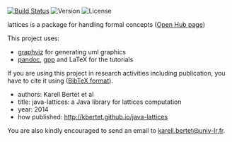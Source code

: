 [![Build Status](https://travis-ci.org/kbertet/java-lattices.png?branch=master)](https://travis-ci.org/kbertet/java-lattices) ![Version](http://img.shields.io/badge/version-2.0.0--SNAPSHOT-blue.svg) ![License](http://img.shields.io/badge/license-CeCILL--B-red.svg)

lattices is a package for handling formal concepts ([Open Hub page](https://www.openhub.net/p/java-lattices))

This project uses:

* [graphviz](http://www.graphviz.org/) for generating uml graphics
* [pandoc](http://johnmacfarlane.net/pandoc/), [gpp](http://en.nothingisreal.com/wiki/GPP/) and LaTeX for the tutorials

If you are using this project in research activities including publication, you have to cite it using ([BibTeX format](cite.bib)). 

* authors: Karell Bertet et al
* title: java-lattices: a Java library for lattices computation
* year: 2014
* how published: http://kbertet.github.io/java-lattices

You are also kindly encouraged to send an email to karell.bertet@univ-lr.fr.
